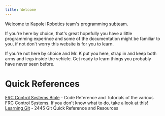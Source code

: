 ```yaml
---
title: Welcome
---
```

Welcome to Kapolei Robotics team's programming subteam.

If you're here by choice, that's great hopefully you have a little programming experince and some of the documentation might be familiar to you, if not don't worry this website is for you to learn.

If you're not here by choice and Mr. K put you here, strap in and keep both arms and legs inside the vehicle. Get ready to learn things you probably have never seen before.

# Quick References  
[FRC Control Systems Bible](https://docs.wpilib.org/en/latest/) - Code Reference and Tutorials of the various FRC Control Systems. If you don't know what to do, take a look at this!  
[Learning Git](https://team2445.github.io/The-Programming-Survival-Guide/git/learning-git/) - 2445 Git Quick Reference and Resources